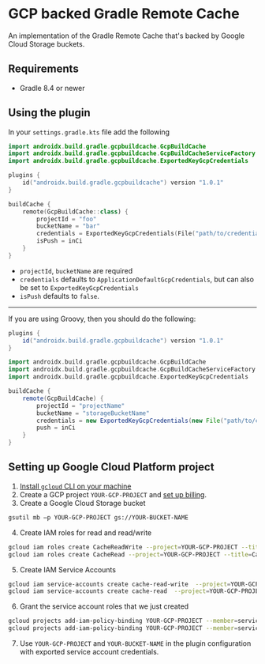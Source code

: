 # GCP backed Gradle Remote Cache

An implementation of the Gradle Remote Cache that's backed by Google Cloud Storage buckets.

## Requirements

- Gradle 8.4 or newer

## Using the plugin

In your `settings.gradle.kts` file add the following

```kotlin
import androidx.build.gradle.gcpbuildcache.GcpBuildCache
import androidx.build.gradle.gcpbuildcache.GcpBuildCacheServiceFactory
import androidx.build.gradle.gcpbuildcache.ExportedKeyGcpCredentials

plugins {
    id("androidx.build.gradle.gcpbuildcache") version "1.0.1"
}

buildCache {
    remote(GcpBuildCache::class) {
        projectId = "foo"
        bucketName = "bar"
        credentials = ExportedKeyGcpCredentials(File("path/to/credentials.json"))
        isPush = inCi
    }
}
```

- `projectId`, `bucketName` are required
- `credentials` defaults to `ApplicationDefaultGcpCredentials`, but can also be set to `ExportedKeyGcpCredentials`
- `isPush` defaults to `false`.

---

If you are using Groovy, then you should do the following:

```groovy
plugins {
    id("androidx.build.gradle.gcpbuildcache") version "1.0.1"
}

import androidx.build.gradle.gcpbuildcache.GcpBuildCache
import androidx.build.gradle.gcpbuildcache.GcpBuildCacheServiceFactory
import androidx.build.gradle.gcpbuildcache.ExportedKeyGcpCredentials

buildCache {
    remote(GcpBuildCache) {
        projectId = "projectName"
        bucketName = "storageBucketName"
        credentials = new ExportedKeyGcpCredentials(new File("path/to/credentials.json"))
        push = inCi
    }
}
```

## Setting up Google Cloud Platform project

1. [Install `gcloud` CLI on your machine](https://cloud.google.com/sdk/docs/install)
2. Create a GCP project `YOUR-GCP-PROJECT` and [set up billing](https://cloud.google.com/billing/docs/how-to/manage-billing-account#create_a_new_billing_account).
3. Create a Google Cloud Storage bucket
```bash
gsutil mb –p YOUR-GCP-PROJECT gs://YOUR-BUCKET-NAME
```
4. Create IAM roles for read and read/write
```bash
gcloud iam roles create CacheReadWrite --project=YOUR-GCP-PROJECT --title=CacheReadWrite --description="Have access to read and write to remote Gradle cache" --permissions=storage.buckets.get,storage.objects.create,storage.objects.delete,storage.objects.get,storage.objects.getIamPolicy,storage.objects.list
gcloud iam roles create CacheRead --project=YOUR-GCP-PROJECT --title=CacheRead --description="Have access to read from remote Gradle cache" --permissions=storage.buckets.get,storage.objects.get,storage.objects.getIamPolicy,storage.objects.list
```
5. Create IAM Service Accounts
```bash
gcloud iam service-accounts create cache-read-write  --project=YOUR-GCP-PROJECT
gcloud iam service-accounts create cache-read  --project=YOUR-GCP-PROJECT
```
6. Grant the service account roles that we just created
```bash
gcloud projects add-iam-policy-binding YOUR-GCP-PROJECT --member=serviceAccount:cache-read@YOUR-GCP-PROJECT.iam.gserviceaccount.com --role=projects/YOUR-GCP-PROJECT/roles/CacheRead
gcloud projects add-iam-policy-binding YOUR-GCP-PROJECT --member=serviceAccount:cache-read-write@YOUR-GCP-PROJECT.iam.gserviceaccount.com --role=projects/YOUR-GCP-PROJECT/roles/CacheReadWrite
```
7. Use `YOUR-GCP-PROJECT` and `YOUR-BUCKET-NAME` in the plugin configuration with exported service account credentials.
